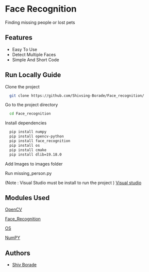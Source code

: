 
# Face Recognition

Finding missing people or lost pets


## Features

- Easy To Use 
- Detect Multiple Faces
- Simple And Short Code
 


## Run Locally Guide

Clone the project

```bash
  git clone https://github.com/Shivsing-Borade/Face_recognition/
```

Go to the project directory

```bash
  cd Face_recognition
```

Install dependencies

```bash
  pip install numpy
  pip install opencv-python
  pip install face_recognition
  pip install os
  pip install cmake
  pip install dlib=19.18.0
```
Add Images to images folder

Run missing_person.py 
 
(Note : Visual Studio must be install to run the project )
[Visual studio](https://visualstudio.microsoft.com/downloads/)

## Modules Used

[OpenCV](https://docs.opencv.org/4.x/index.html)

[Face_Recognition](https://face-recognition.readthedocs.io/en/latest/readme.html)

[OS](https://docs.python.org/3/library/os.html)

[NumPY](https://numpy.org/doc/)


## Authors

- [Shiv Borade](https://www.linkedin.com/in/shiv-borade-00697420a/)

